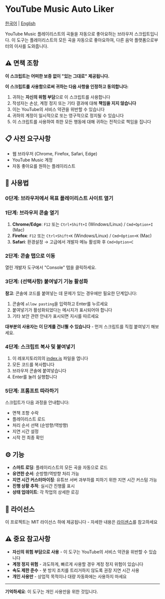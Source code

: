 # YouTube Music Auto Liker

[한국어](README.ko.md) | [English](README.md)

YouTube Music 플레이리스트의 곡들을 자동으로 좋아요하는 브라우저 스크립트입니다. 이 도구는 플레이리스트의 모든 곡을 자동으로 좋아요하여, 다른 음악 플랫폼으로부터의 이사를 도와줍니다.

## ⚠️ 면책 조항

**이 스크립트는 어떠한 보증 없이 "있는 그대로" 제공됩니다.**

**이 스크립트를 사용함으로써 귀하는 다음 사항을 인정하고 동의합니다:**

1. 귀하는 **자신의 위험 부담**으로 이 스크립트를 사용합니다
2. 작성자는 손상, 계정 정지 또는 기타 결과에 대해 **책임을 지지 않습니다**
3. 이는 YouTube의 서비스 약관을 위반할 수 있습니다
4. 귀하의 계정이 일시적으로 또는 영구적으로 정지될 수 있습니다
5. 이 스크립트를 사용하여 취한 모든 행동에 대해 귀하는 전적으로 책임을 집니다

## 📋 사전 요구사항

- 웹 브라우저 (Chrome, Firefox, Safari, Edge)
- YouTube Music 계정
- 자동 좋아요를 원하는 플레이리스트

## 🚀 사용법

### 0단계: 브라우저에서 목표 플레이리스트 사이트 열기

### 1단계: 브라우저 콘솔 열기

1. **Chrome/Edge**: `F12` 또는 `Ctrl+Shift+I` (Windows/Linux) / `Cmd+Option+I` (Mac)
2. **Firefox**: `F12` 또는 `Ctrl+Shift+K` (Windows/Linux) / `Cmd+Option+K` (Mac)
3. **Safari**: 환경설정 → 고급에서 개발자 메뉴 활성화 후 `Cmd+Option+C`

### 2단계: 콘솔 탭으로 이동

열린 개발자 도구에서 "Console" 탭을 클릭하세요.

### 3단계: (선택사항) 붙여넣기 기능 활성화

**참고**: 콘솔에 코드를 붙여넣는 데 문제가 있는 경우에만 필요한 단계입니다:

1. 콘솔에 `allow pasting`을 입력하고 Enter를 누르세요
2. 붙여넣기가 활성화되었다는 메시지가 표시되어야 합니다
3. 기타 보안 관련 안내가 표시되면 지시를 따르세요

**대부분의 사용자는 이 단계를 건너뛸 수 있습니다** - 먼저 스크립트를 직접 붙여넣기 해보세요.

### 4단계: 스크립트 복사 및 붙여넣기

1. 이 레포지토리의의 [index.js](index.js) 파일을 엽니다
2. 모든 코드를 복사합니다
3. 브라우저 콘솔에 붙여넣습니다
4. Enter를 눌러 실행합니다

### 5단계: 프롬프트 따라하기

스크립트가 다음 과정을 안내합니다:

- 면책 조항 수락
- 플레이리스트 로드
- 처리 순서 선택 (순방향/역방향)
- 지연 시간 설정
- 시작 전 최종 확인

## ⚙️ 기능

- **스마트 로딩**: 플레이리스트의 모든 곡을 자동으로 로드
- **유연한 순서**: 순방향/역방향 처리 가능
- **지연 시간 커스터마이징**: 유튜브 서버 과부하를 피하기 위한 지연 시간 커스텀 가능
- **진행 상황 추적**: 실시간 진행률 표시
- **상태 업데이트**: 각 작업의 상세한 로깅

## 📄 라이선스

이 프로젝트는 MIT 라이선스 하에 제공됩니다 - 자세한 내용은 [라이센스](LICENSE)를 참고하세요

## ⚠️ 중요 참고사항

- **자신의 위험 부담으로 사용** - 이 도구는 YouTube의 서비스 약관을 위반할 수 있습니다
- **계정 정지 위험** - 과도하게, 빠르게 사용할 경우 계정 정지 위험이 있습니다
- **속도 제한 준수** - 봇 방지 조치를 트리거하지 않도록 권장 지연 시간 사용
- **개인 사용만** - 상업적 목적이나 대량 자동화에는 사용하지 마세요

---

**기억하세요**: 이 도구는 개인 사용만을 위한 것입니다.
